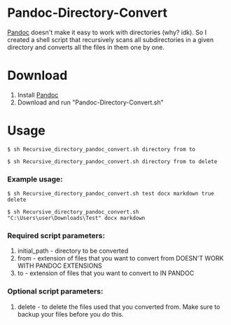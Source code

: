 # Pandoc-Directory-Convert
[Pandoc](https://pandoc.org/) doesn't make it easy to work with directories (why? idk). So I created a shell script that recursively scans all subdirectories in a given directory and converts all the files in them one by one.

# Download
1) Install [Pandoc](https://pandoc.org/)
2) Download and run "Pandoc-Directory-Convert.sh"

# Usage
`$ sh Recursive_directory_pandoc_convert.sh directory from to`

`$ sh Recursive_directory_pandoc_convert.sh directory from to delete`
### Example usage:
`$ sh Recursive_directory_pandoc_convert.sh test docx markdown true delete`

`$ sh Recursive_directory_pandoc_convert.sh "C:\Users\user\Downloads\Test" docx markdown`

### Required script parameters:
1) initial_path - directory to be converted
2) from - extension of files that you want to convert from DOESN'T WORK WITH PANDOC EXTENSIONS
3) to - extension of files that you want to convert to IN PANDOC
### Optional script parameters:
1) delete - to delete the files used that you converted from. Make sure to backup your files before you do this.
